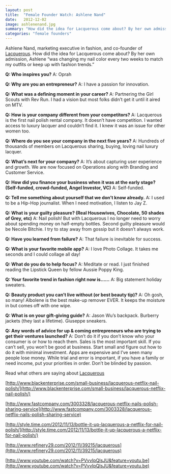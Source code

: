 ```yaml
---
layout: post
title:  "Female Founder Watch: Ashlene Nand"
date:   2012-12-02
image: ashlenenand.jpg
summary: "How did the idea for Lacquerous come about? By her own admission, Ashlene Nand - marketing executive and Lacquerous cofounder - was \"changing my nail color every two weeks to match my outfits or keep up with fashion trends.\""
categories: "female founders"
---
```


Ashlene Nand, marketing executive in fashion, and co-founder of [Lacquerous][lacquerous]. How did the idea for Lacquerous come about? By her own admission, Ashlene “was changing my nail color every two weeks to match my outfits or keep up with fashion trends.”


__Q: Who inspires you?__
A: Oprah

__Q: Why are you an entrepreneur?__
A: I have a passion for innovation.

__Q: What was a defining moment in your career?__
A: Partnering the Girl Scouts with Rev Run. I had a vision but most folks didn’t get it until it aired on MTV.

__Q: How is your company different from your competitors?__
A: Lacquerous is the first nail polish rental company. It doesn’t have competition. I wanted access to luxury lacquer and couldn’t find it. I knew it was an issue for other women too.

__Q: Where do you see your company in the next five years?__
A: Hundreds of thousands of members on Lacquerous sharing, buying, loving nail luxury lacquer.

__Q: What’s next for your company?__
A: It’s about capturing user experience and growth. We are now focused on Operations along with Branding and Customer Service.

__Q: How did you finance your business when it was at the early stage? (Self-funded, crowd-funded, Angel Investor, VC)__
A: Self-funded.

__Q: Tell me something about yourself that we don’t know already.__
A: I used to be a Hip-Hop journalist. When I need motivation, I listen to Jay Z.

__Q: What is your guilty pleasure? (Real Housewives, Chocolate, 50 shades of Grey, etc)__
A: Nail polish! But with Lacquerous I no longer need to worry about spending money on half-empty bottles. Second guilty pleasure would be Necole Bitchie. I try to stay away from gossip but it doesn’t always work.

__Q: Have you learned from failure?__
A: That failure is inevitable for success.

__Q: What is your favorite mobile app?__
A: I love Photo Collage. It takes me seconds and I could collage all day!

__Q: What do you do to help focus?__
A: Meditate or read. I just finished reading the Lipstick Queen by fellow Aussie Poppy King.

__Q: Your favorite trend in fashion right now is……__
A: Big statement holiday sweaters.

__Q: Beauty product you can’t live without (or best beauty tip)?__
A: Oh gosh, so many! Albolene is the best make-up remover EVER. It keeps the moisture in but comes off with one wipe.

__Q: What is on your gift-giving guide?__
A: Jason Wu’s backpack. Burberry jackets (they last a lifetime). Giuseppe sneakers.

__Q: Any words of advice for up & coming entrepreneurs who are trying to get their ventures launched?__
A: Don’t do it if you don’t know who your consumer is or how to reach them. Sales is the most important skill. If you can’t sell, you won’t be good at business. Start small and figure out how to do it with minimal investment. Apps are expensive and I’ve seen many people lose money. While trial and error is important, if you have a family or need income, put your priorities in order. Don’t be blinded by passion.

Read what others are saying about [Lacquerous][lacquerous]

[http://www.blackenterprise.com/small-business/lacquerous-netflix-nail-polish/](http://www.blackenterprise.com/small-business/lacquerous-netflix-nail-polish/)

[http://www.fastcompany.com/3003328/lacquerous-netflix-nails-polish-sharing-service](http://www.fastcompany.com/3003328/lacquerous-netflix-nails-polish-sharing-service)

[http://style.time.com/2012/11/13/bottle-it-up-lacquerous-a-netflix-for-nail-polish/](http://style.time.com/2012/11/13/bottle-it-up-lacquerous-a-netflix-for-nail-polish/)

[http://www.refinery29.com/2012/11/39215/lacquerous](http://www.refinery29.com/2012/11/39215/lacquerous)

[http://www.youtube.com/watch?v=PVvvIpQIsJU&feature=youtu.be](http://www.youtube.com/watch?v=PVvvIpQIsJU&feature=youtu.be)

[lacquerous]: https://www.lacquerous.com/



